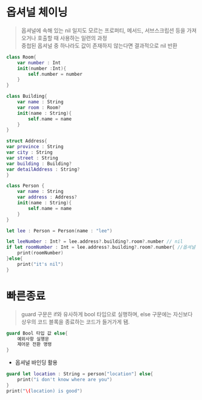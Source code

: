 # 옵셔널 체이닝

> 옵셔널에 속해 있는 nil 일지도 모르는 프로퍼티, 메서드, 서브스크립션 등을 가져오거나 호출할 때 사용하는 일련의 과정
> <br> 중첩된 옵셔널 중 하나라도 값이 존재하지 않는다면 결과적으로 nil 반환

```swift
class Room{
    var number : Int
    init(number :Int){
        self.number = number
    }
}

class Building{
    var name : String
    var room : Room?
    init(name : String){
        self.name = name
    }
}

struct Address{
var province : String
var city : String
var street : String
var building : Building?
var detailAddress : String?
}

class Person {
    var name : String
    var address : Address?
    init(name : String){
        self.name = name
    }
}

let lee : Person = Person(name : "lee")

let leeNumber : Int? = lee.address?.building?.room?.number // nil
if let roomNumber : Int = lee.address?.building?.room?.number{ //옵셔널 체이닝과 옵셔널바인딩
    print(roomNumber)
}else{
    print("it's nil")
}
```

# 빠른종료

> guard 구문은 if와 유사하게 bool 타입으로 실행하며, else 구문에는 자신보다 상우의 코드 블록을 종료하는 코드가 들거가게 됌.

```swift
guard Bool 타입 값 else{
    예외사항 실행문
    제어문 전환 명령
}
```

- 옵셔널 바인딩 활용

```swift
guard let location : String = person["location"] else{
    print("i don't know where are you") 
}
print("\(location) is good")
```



